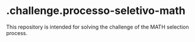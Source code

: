 # .challenge.processo-seletivo-math
This repository is intended for solving the challenge of the MATH selection process.
